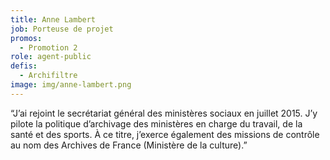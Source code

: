 ```yaml
---
title: Anne Lambert
job: Porteuse de projet
promos:
  - Promotion 2
role: agent-public
defis:
  - Archifiltre
image: img/anne-lambert.png
---
```


“J’ai rejoint le secrétariat général des ministères sociaux en juillet 2015. J’y pilote la politique d’archivage des ministères en charge du travail, de la santé et des sports. À ce titre, j’exerce également des missions de contrôle au nom des Archives de France (Ministère de la culture).”
